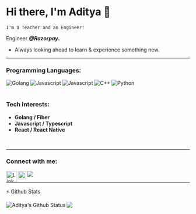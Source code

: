 # Hi there, I'm Aditya 👋
`I'm a Teacher and an Engineer!`

Engineer **_@Razorpay_.**

- Always looking ahead to learn & experience something new.
<!-- - **Apart from Coding, I'm a web and mobile enthusiast!** -->

<hr/>

### Programming Languages:
<img align="left" alt="Golang" src="https://img.icons8.com/color/50/000000/golang.png" />
<img align="left" alt="Javascript" src="https://img.icons8.com/color/50/000000/typescript.png" />
<img align="left" alt="Javascript" src="https://img.icons8.com/color/50/000000/javascript.png" />
<img align="left" alt="C++" src="https://img.icons8.com/color/50/000000/c-plus-plus-logo.png"/>
<img align="left" alt="Python" src="https://img.icons8.com/color/50/000000/python.png" />
<br/><br/>

### Tech Interests:

- **Golang / Fiber**
- **Javascript / Typescript**
- **React / React Native**

<br/>

<!--<br/><br/><br/><hr/>-->



<hr/>

### Connect with me:

[<img align="left" alt="LinkedIn" width="30px" src="https://img.icons8.com/color/50/000000/linkedin.png" />][linkedin]
[<img align="left" alt="Twitter" width="22px" src="https://img.icons8.com/color/50/000000/twitter.png" />][twitter]
[<img align="left" src="https://img.icons8.com/color/50/000000/github.png"/>][github]

[twitter]: https://twitter.com/adijha07
[linkedin]: https://linkedin.com/in/adijha07
[github]: https://www.github.com/adijha

<br/><hr/>

:zap: Github Stats

 <img align="left" alt="Aditya's Github Status" src="https://github-readme-stats.vercel.app/api?username=adijha&show_icons=true&hide_border=true&theme=dracula" />
 <img align="left" src="https://github-readme-stats.vercel.app/api/top-langs/?username=adijha&theme=dracula&layout=compact" />
